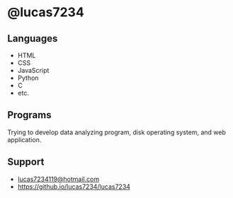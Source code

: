 # @lucas7234
## Languages
* HTML
* CSS
* JavaScript
* Python
* C
* etc.

## Programs
Trying to develop data analyzing program, disk operating system, and web application.

## Support
- lucas7234119@hotmail.com
- https://github.io/lucas7234/lucas7234


<!---
lucas7234/lucas7234 is a ✨ special ✨ repository because its `README.md` (this file) appears on your GitHub profile.
You can click the Preview link to take a look at your changes.
--->

